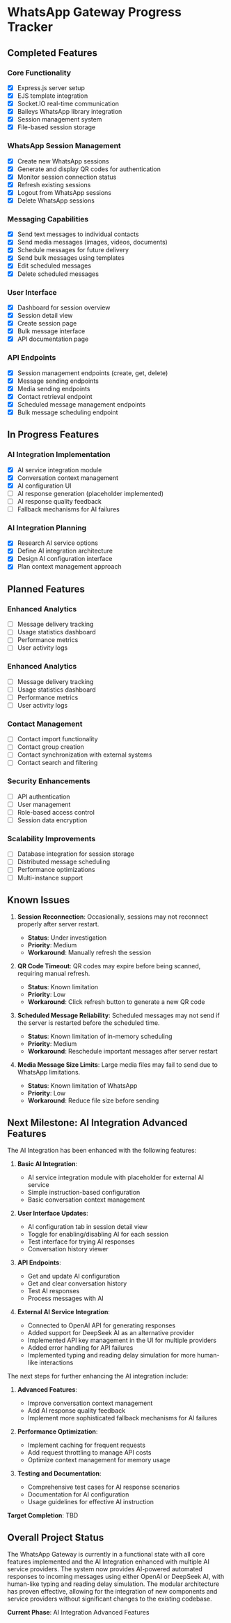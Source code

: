 # WhatsApp Gateway Progress Tracker

## Completed Features

### Core Functionality
- [x] Express.js server setup
- [x] EJS template integration
- [x] Socket.IO real-time communication
- [x] Baileys WhatsApp library integration
- [x] Session management system
- [x] File-based session storage

### WhatsApp Session Management
- [x] Create new WhatsApp sessions
- [x] Generate and display QR codes for authentication
- [x] Monitor session connection status
- [x] Refresh existing sessions
- [x] Logout from WhatsApp sessions
- [x] Delete WhatsApp sessions

### Messaging Capabilities
- [x] Send text messages to individual contacts
- [x] Send media messages (images, videos, documents)
- [x] Schedule messages for future delivery
- [x] Send bulk messages using templates
- [x] Edit scheduled messages
- [x] Delete scheduled messages

### User Interface
- [x] Dashboard for session overview
- [x] Session detail view
- [x] Create session page
- [x] Bulk message interface
- [x] API documentation page

### API Endpoints
- [x] Session management endpoints (create, get, delete)
- [x] Message sending endpoints
- [x] Media sending endpoints
- [x] Contact retrieval endpoint
- [x] Scheduled message management endpoints
- [x] Bulk message scheduling endpoint

## In Progress Features

### AI Integration Implementation
- [x] AI service integration module
- [x] Conversation context management
- [x] AI configuration UI
- [ ] AI response generation (placeholder implemented)
- [ ] AI response quality feedback
- [ ] Fallback mechanisms for AI failures

### AI Integration Planning
- [x] Research AI service options
- [x] Define AI integration architecture
- [x] Design AI configuration interface
- [x] Plan context management approach

## Planned Features

### Enhanced Analytics
- [ ] Message delivery tracking
- [ ] Usage statistics dashboard
- [ ] Performance metrics
- [ ] User activity logs

### Enhanced Analytics
- [ ] Message delivery tracking
- [ ] Usage statistics dashboard
- [ ] Performance metrics
- [ ] User activity logs

### Contact Management
- [ ] Contact import functionality
- [ ] Contact group creation
- [ ] Contact synchronization with external systems
- [ ] Contact search and filtering

### Security Enhancements
- [ ] API authentication
- [ ] User management
- [ ] Role-based access control
- [ ] Session data encryption

### Scalability Improvements
- [ ] Database integration for session storage
- [ ] Distributed message scheduling
- [ ] Performance optimizations
- [ ] Multi-instance support

## Known Issues

1. **Session Reconnection**: Occasionally, sessions may not reconnect properly after server restart.
   - **Status**: Under investigation
   - **Priority**: Medium
   - **Workaround**: Manually refresh the session

2. **QR Code Timeout**: QR codes may expire before being scanned, requiring manual refresh.
   - **Status**: Known limitation
   - **Priority**: Low
   - **Workaround**: Click refresh button to generate a new QR code

3. **Scheduled Message Reliability**: Scheduled messages may not send if the server is restarted before the scheduled time.
   - **Status**: Known limitation of in-memory scheduling
   - **Priority**: Medium
   - **Workaround**: Reschedule important messages after server restart

4. **Media Message Size Limits**: Large media files may fail to send due to WhatsApp limitations.
   - **Status**: Known limitation of WhatsApp
   - **Priority**: Low
   - **Workaround**: Reduce file size before sending

## Next Milestone: AI Integration Advanced Features

The AI Integration has been enhanced with the following features:

1. **Basic AI Integration**:
   - AI service integration module with placeholder for external AI service
   - Simple instruction-based configuration
   - Basic conversation context management

2. **User Interface Updates**:
   - AI configuration tab in session detail view
   - Toggle for enabling/disabling AI for each session
   - Test interface for trying AI responses
   - Conversation history viewer

3. **API Endpoints**:
   - Get and update AI configuration
   - Get and clear conversation history
   - Test AI responses
   - Process messages with AI

4. **External AI Service Integration**:
   - Connected to OpenAI API for generating responses
   - Added support for DeepSeek AI as an alternative provider
   - Implemented API key management in the UI for multiple providers
   - Added error handling for API failures
   - Implemented typing and reading delay simulation for more human-like interactions

The next steps for further enhancing the AI integration include:

1. **Advanced Features**:
   - Improve conversation context management
   - Add AI response quality feedback
   - Implement more sophisticated fallback mechanisms for AI failures

2. **Performance Optimization**:
   - Implement caching for frequent requests
   - Add request throttling to manage API costs
   - Optimize context management for memory usage

3. **Testing and Documentation**:
   - Comprehensive test cases for AI response scenarios
   - Documentation for AI configuration
   - Usage guidelines for effective AI instruction

**Target Completion**: TBD

## Overall Project Status

The WhatsApp Gateway is currently in a functional state with all core features implemented and the AI Integration enhanced with multiple AI service providers. The system now provides AI-powered automated responses to incoming messages using either OpenAI or DeepSeek AI, with human-like typing and reading delay simulation. The modular architecture has proven effective, allowing for the integration of new components and service providers without significant changes to the existing codebase.

**Current Phase**: AI Integration Advanced Features
